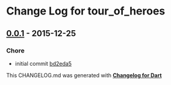 # Change Log for tour_of_heroes

## [0.0.1](http://github.com/ng2-dart-samples/tour_of_heroes/compare/0.0.1) - 2015-12-25

### Chore
* initial commit [bd2eda5](https://github.com/ng2-dart-samples/tour_of_heroes/commit/bd2eda56e33d4baf89488b9927805fbe6c5fbea0)


This CHANGELOG.md was generated with [**Changelog for Dart**](https://pub.dartlang.org/packages/changelog)
